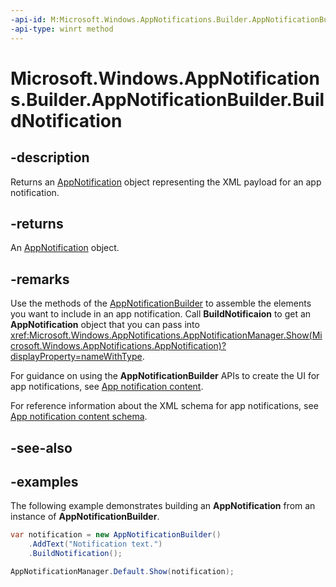 ```yaml
---
-api-id: M:Microsoft.Windows.AppNotifications.Builder.AppNotificationBuilder.BuildNotification
-api-type: winrt method
---
```


# Microsoft.Windows.AppNotifications.Builder.AppNotificationBuilder.BuildNotification

<!--
public Microsoft.Windows.AppNotifications.AppNotification BuildNotification ();
-->


## -description

Returns an [AppNotification](xref:Microsoft.Windows.AppNotifications.AppNotification) object representing the XML payload for an app notification.

## -returns

An [AppNotification](xref:Microsoft.Windows.AppNotifications.AppNotification) object. 

## -remarks

Use the methods of the [AppNotificationBuilder](xref:Microsoft.Windows.AppNotifications.Builder.AppNotificationBuilder) to assemble the elements you want to include in an app notification. Call **BuildNotificaion** to get an **AppNotification** object that you can pass into <xref:Microsoft.Windows.AppNotifications.AppNotificationManager.Show(Microsoft.Windows.AppNotifications.AppNotification)?displayProperty=nameWithType>.

For guidance on using the **AppNotificationBuilder** APIs to create the UI for app notifications, see [App notification content](/windows/apps/design/shell/tiles-and-notifications/adaptive-interactive-toasts).

For reference information about the XML schema for app notifications, see [App notification content schema](/windows/apps/design/shell/tiles-and-notifications/toast-schema).

## -see-also

## -examples

The following example demonstrates building an **AppNotification** from an instance of **AppNotificationBuilder**. 

```csharp
var notification = new AppNotificationBuilder()
    .AddText("Notification text.")
    .BuildNotification();

AppNotificationManager.Default.Show(notification);
```


